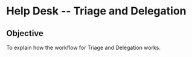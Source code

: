 # Help Desk -- Triage and Delegation

## Objective

To explain how the workflow for Triage and Delegation works.

